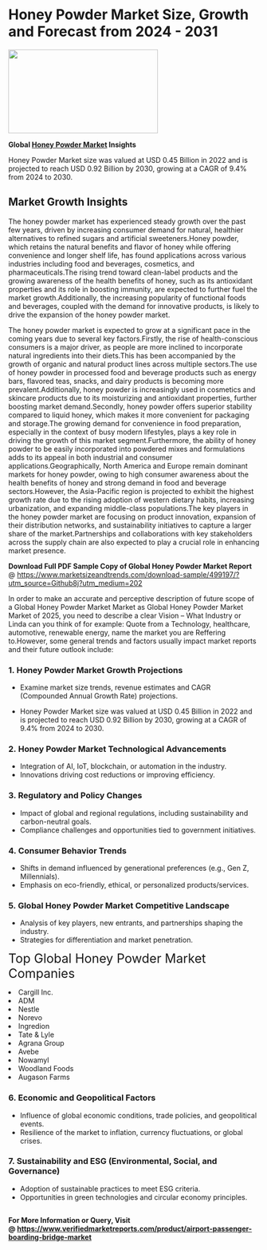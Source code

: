 <H1>Honey Powder Market Size, Growth and Forecast from 2024 - 2031</H1><img class="aligncenter size-medium wp-image-584254" src="https://thirdeyenews.in/wp-content/uploads/2024/09/Global-Market-Research-300x168.jpeg" alt="" width="300" height="168" /><p><strong>Global&nbsp;<a href="https://www.marketsizeandtrends.com/download-sample/499197/?utm_source=Github8j?utm_medium=202">Honey Powder Market</a> Insights</strong></p><p>Honey Powder Market size was valued at USD 0.45 Billion in 2022 and is projected to reach USD 0.92 Billion by 2030, growing at a CAGR of 9.4% from 2024 to 2030.</p><p><h2>Market Growth Insights</h2> <p>The honey powder market has experienced steady growth over the past few years, driven by increasing consumer demand for natural, healthier alternatives to refined sugars and artificial sweeteners.Honey powder, which retains the natural benefits and flavor of honey while offering convenience and longer shelf life, has found applications across various industries including food and beverages, cosmetics, and pharmaceuticals.The rising trend toward clean-label products and the growing awareness of the health benefits of honey, such as its antioxidant properties and its role in boosting immunity, are expected to further fuel the market growth.Additionally, the increasing popularity of functional foods and beverages, coupled with the demand for innovative products, is likely to drive the expansion of the honey powder market. </p> <p>The honey powder market is expected to grow at a significant pace in the coming years due to several key factors.Firstly, the rise of health-conscious consumers is a major driver, as people are more inclined to incorporate natural ingredients into their diets.This has been accompanied by the growth of organic and natural product lines across multiple sectors.The use of honey powder in processed food and beverage products such as energy bars, flavored teas, snacks, and dairy products is becoming more prevalent.Additionally, honey powder is increasingly used in cosmetics and skincare products due to its moisturizing and antioxidant properties, further boosting market demand.Secondly, honey powder offers superior stability compared to liquid honey, which makes it more convenient for packaging and storage.The growing demand for convenience in food preparation, especially in the context of busy modern lifestyles, plays a key role in driving the growth of this market segment.Furthermore, the ability of honey powder to be easily incorporated into powdered mixes and formulations adds to its appeal in both industrial and consumer applications.Geographically, North America and Europe remain dominant markets for honey powder, owing to high consumer awareness about the health benefits of honey and strong demand in food and beverage sectors.However, the Asia-Pacific region is projected to exhibit the highest growth rate due to the rising adoption of western dietary habits, increasing urbanization, and expanding middle-class populations.The key players in the honey powder market are focusing on product innovation, expansion of their distribution networks, and sustainability initiatives to capture a larger share of the market.Partnerships and collaborations with key stakeholders across the supply chain are also expected to play a crucial role in enhancing market presence.</p><p><span class=""><strong>Download Full PDF Sample Copy of Global Honey Powder Market Report</strong> @ <a href="https://www.marketsizeandtrends.com/download-sample/499197/?utm_source=Github8j?utm_medium=202" target="_blank">https://www.marketsizeandtrends.com/download-sample/499197/?utm_source=Github8j?utm_medium=202</a></span></p><p>In order to make an accurate and perceptive description of future scope of a Global&nbsp;Honey Powder Market Market as Global&nbsp;Honey Powder Market Market of 2025, you need to describe a clear Vision &ndash; What Industry or Linda can you think of for example: Quote from a Technology, healthcare, automotive, renewable energy, name the market you are Reffering to.However, some general trends and factors usually impact market reports and their future outlook include:</p><h3>1.&nbsp;<strong>Honey Powder Market Growth Projections</strong></h3><ul><li>Examine market size trends, revenue estimates and CAGR (Compounded Annual Growth Rate) projections.</li><li><p>Honey Powder Market size was valued at USD 0.45 Billion in 2022 and is projected to reach USD 0.92 Billion by 2030, growing at a CAGR of 9.4% from 2024 to 2030.</p></li></ul><h3>2.&nbsp;<strong>Honey Powder Market Technological Advancements</strong></h3><ul><li>Integration of AI, IoT, blockchain, or automation in the industry.</li><li>Innovations driving cost reductions or improving efficiency.</li></ul><h3>3.&nbsp;<strong>Regulatory and Policy Changes</strong></h3><ul><li>Impact of global and regional regulations, including sustainability and carbon-neutral goals.</li><li>Compliance challenges and opportunities tied to government initiatives.</li></ul><h3>4.&nbsp;<strong>Consumer Behavior Trends</strong></h3><ul><li>Shifts in demand influenced by generational preferences (e.g., Gen Z, Millennials).</li><li>Emphasis on eco-friendly, ethical, or personalized products/services.</li></ul><h3>5.&nbsp;<strong>Global Honey Powder Market Competitive Landscape</strong></h3><ul><li>Analysis of key players, new entrants, and partnerships shaping the industry.</li><li>Strategies for differentiation and market penetration.</li></ul><p data-pm-slice="1 1 []"><span style="color: inherit; font-family: inherit; font-size: 25px;">Top Global Honey Powder Market Companies</span></p><div class="" data-test-id=""><p><li>Cargill Inc.</li><li> ADM</li><li> Nestle</li><li> Norevo</li><li> Ingredion</li><li> Tate & Lyle</li><li> Agrana Group</li><li> Avebe</li><li> Nowamyl</li><li> Woodland Foods</li><li> Augason Farms</li></p></div><h3>6.&nbsp;<strong>Economic and Geopolitical Factors</strong></h3><ul><li>Influence of global economic conditions, trade policies, and geopolitical events.</li><li>Resilience of the market to inflation, currency fluctuations, or global crises.</li></ul><h3>7.&nbsp;<strong>Sustainability and ESG (Environmental, Social, and Governance)</strong></h3><ul><li>Adoption of sustainable practices to meet ESG criteria.</li><li>Opportunities in green technologies and circular economy principles.</li></ul><h2><strong style="font-size: 14px;">For More Information or Query, Visit @&nbsp;</strong><a style="background-color: #ffffff; font-size: 14px;" href="https://www.marketsizeandtrends.com/report/honey-powder-market/" target="_blank">https://www.verifiedmarketreports.com/product/airport-passenger-boarding-bridge-market</a></h2>